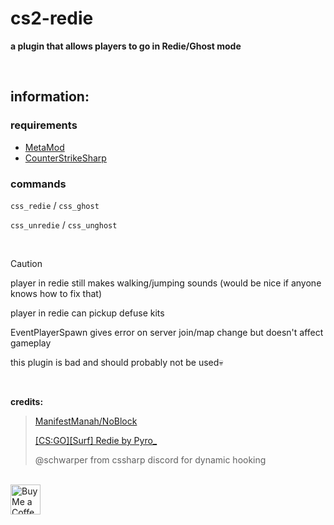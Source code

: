 # cs2-redie
**a plugin that allows players to go in Redie/Ghost mode**

<br>

## information:

### requirements
- [MetaMod](https://cs2.poggu.me/metamod/installation)
- [CounterStrikeSharp](https://github.com/roflmuffin/CounterStrikeSharp)

### commands
`css_redie` / `css_ghost`

`css_unredie` / `css_unghost`

<br>

> [!CAUTION]
>player in redie still makes walking/jumping sounds (would be nice if anyone knows how to fix that)
> 
>player in redie can pickup defuse kits
> 
>EventPlayerSpawn gives error on server join/map change but doesn't affect gameplay

this plugin is bad and should probably not be used💀

<br>

**credits:**

>[ManifestManah/NoBlock](https://github.com/ManifestManah/NoBlock)
>
>[ [CS:GO][Surf] Redie by Pyro_](https://forums.alliedmods.net/showthread.php?p=2198357)
>
>@schwarper from cssharp discord for dynamic hooking

<br> <a href='https://ko-fi.com/exkludera' target='_blank'><img src='https://cdn.ko-fi.com/cdn/kofi5.png' height='48px' alt='Buy Me a Coffee at ko-fi.com' /></a>
